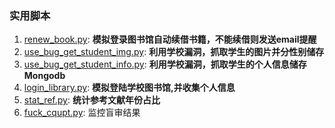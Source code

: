 ### 实用脚本

1. [renew_book.py](/script/renew_book.py): **模拟登录图书馆自动续借书籍，不能续借则发送email提醒**
2. [use_bug_get_student_img.py](/script/use_bug_get_student_img.py): **利用学校漏洞，抓取学生的图片并分性别储存**
3. [use_bug_get_student_info.py](/script/use_bug_get_student_info.py): **利用学校漏洞，抓取学生的个人信息储存Mongodb**
4. [login_library.py](/script/login_library.py): **模拟登陆学校图书馆,并收集个人信息**
5. [stat_ref.py](/script/stat_ref.py): **统计参考文献年份占比**
6. [fuck_cqupt.py](/fuck_cqupt.py): 监控盲审结果




